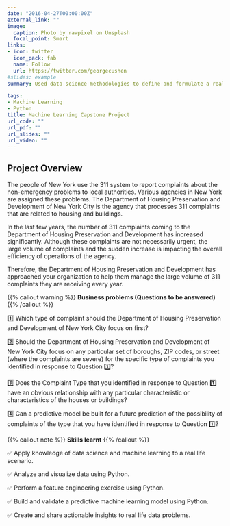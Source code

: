 ```yaml
---
date: "2016-04-27T00:00:00Z"
external_link: ""
image:
  caption: Photo by rawpixel on Unsplash
  focal_point: Smart
links:
- icon: twitter
  icon_pack: fab
  name: Follow
  url: https://twitter.com/georgecushen
#slides: example
summary: Used data science methodologies to define and formulate a real-world business problem, use data analysis tools to ingest a dataset, clean it and wrangle it, use data visualization skills to visualize the data and extract meaningful patterns to guide the modelling process, and use machine learning skills to build a predictive model to help a business function more efficiently.

tags:
- Machine Learning
- Python
title: Machine Learning Capstone Project
url_code: ""
url_pdf: ""
url_slides: ""
url_video: ""
---
```


## Project Overview

The people of New York use the 311 system to report complaints about the non-emergency problems to local authorities. Various agencies in New York are assigned these problems. The Department of Housing Preservation and Development of New York City is the agency that processes 311 complaints that are related to housing and buildings.

In the last few years, the number of 311 complaints coming to the Department of Housing Preservation and Development has increased significantly. Although these complaints are not necessarily urgent, the large volume of complaints and the sudden increase is impacting the overall efficiency of operations of the agency.

Therefore, the Department of Housing Preservation and Development has approached your organization to help them manage the large volume of 311 complaints they are receiving every year.


{{% callout warning %}} 
**Business problems (Questions to be answered)** 
{{% /callout %}}

:one: Which type of complaint should the Department of Housing Preservation and Development of New York City focus on first?

:two: Should the Department of Housing Preservation and Development of New York City focus on any particular set of boroughs, ZIP codes, or street (where the complaints are severe) for the specific type of complaints you identified in response to Question :one:?

:three: Does the Complaint Type that you identified in response to Question :one: have an obvious relationship with any particular characteristic or characteristics of the houses or buildings?

:four: Can a predictive model be built for a future prediction of the possibility of complaints of the type that you have identified in response to Question :one:?

{{% callout note %}} 
**Skills learnt** 
{{% /callout %}}

:white_check_mark: Apply knowledge of data science and machine learning to a real life scenario.

:white_check_mark: Analyze and visualize data using Python.

:white_check_mark: Perform a feature engineering exercise using Python.

:white_check_mark: Build and validate a predictive machine learning model using Python.

:white_check_mark: Create and share actionable insights to real life data problems.